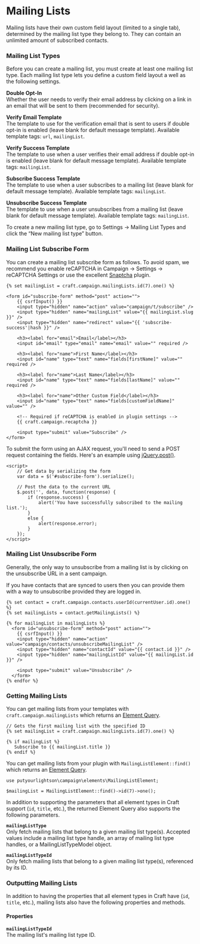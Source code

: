 # Mailing Lists

Mailing lists have their own custom field layout (limited to a single tab), determined by the mailing list type they belong to. They can contain an unlimited amount of subscribed contacts.

### Mailing List Types
Before you can create a mailing list, you must create at least one mailing list type. Each mailing list type lets you define a custom field layout a well as the following settings.  

**Double Opt-In**  
Whether the user needs to verify their email address by clicking on a link in an email that will be sent to them (recommended for security).  

**Verify Email Template**  
The template to use for the verification email that is sent to users if double opt-in is enabled (leave blank for default message template). Available template tags: `url`, `mailingList`.

**Verify Success Template**  
The template to use when a user verifies their email address if double opt-in is enabled (leave blank for default message template). Available template tags: `mailingList`.

**Subscribe Success Template**  
The template to use when a user subscribes to a mailing list (leave blank for default message template). Available template tags: `mailingList`.

**Unsubscribe Success Template**  
The template to use when a user unsubscribes from a mailing list (leave blank for default message template). Available template tags: `mailingList`.

To create a new mailing list type, go to Settings → Mailing List Types and click the “New mailing list type” button.

### Mailing List Subscribe Form
You can create a mailing list subscribe form as follows. To avoid spam, we recommend you enable reCAPTCHA in Campaign → Settings → reCAPTCHA Settings or use the excellent [Snaptcha](https://putyourlightson.com/craft-plugins/snaptcha) plugin.

    {% set mailingList = craft.campaign.mailingLists.id(7).one() %}

    <form id="subscribe-form" method="post" action="">
        {{ csrfInput() }}
        <input type="hidden" name="action" value="campaign/t/subscribe" />
        <input type="hidden" name="mailingList" value="{{ mailingList.slug }}" />
        <input type="hidden" name="redirect" value="{{ 'subscribe-success'|hash }}" />
    
        <h3><label for="email">Email</label></h3>
        <input id="email" type="email" name="email" value="" required />
    
        <h3><label for="name">First Name</label></h3>
        <input id="name" type="text" name="fields[firstName]" value="" required />
    
        <h3><label for="name">Last Name</label></h3>
        <input id="name" type="text" name="fields[lastName]" value="" required />
    
        <h3><label for="name">Other Custom Field</label></h3>
        <input id="name" type="text" name="fields[customFieldName]" value="" />
    
        <!-- Required if reCAPTCHA is enabled in plugin settings -->
        {{ craft.campaign.recaptcha }}
    
        <input type="submit" value="Subscribe" />
    </form>

To submit the form using an AJAX request, you'll need to send a POST request containing the fields. Here's an example using [jQuery.post()](http://api.jquery.com/jquery.post/).

    <script>
        // Get data by serializing the form 
        var data = $('#subscribe-form').serialize();
        
        // Post the data to the current URL
        $.post('', data, function(response) {
            if (response.success) {
                alert('You have successfully subscribed to the mailing list.');
            }
            else {
                alert(response.error);
            }
        });
    </script>
    
### Mailing List Unsubscribe Form

Generally, the only way to unsubscribe from a mailing list is by clicking on the unsubscribe URL in a sent campaign.

If you have contacts that are synced to users then you can provide them with a way to unsubscribe provided they are logged in. 

    {% set contact = craft.campaign.contacts.userId(currentUser.id).one() %}
    {% set mailingLists = contact.getMailingLists() %}

    {% for mailingList in mailingLists %}
      <form id="unsubscribe-form" method="post" action="">
        {{ csrfInput() }}
        <input type="hidden" name="action" value="campaign/contacts/unsubscribeMailingList" />
        <input type="hidden" name="contactId" value="{{ contact.id }}" />
        <input type="hidden" name="mailingListId" value="{{ mailingList.id }}" />
        
        <input type="submit" value="Unsubscribe" />
      </form>
    {% endfor %} 
    
### Getting Mailing Lists
You can get mailing lists from your templates with `craft.campaign.mailingLists` which returns an [Element Query](https://docs.craftcms.com/v3/element-queries.html).

    // Gets the first mailing list with the specified ID
    {% set mailingList = craft.campaign.mailingLists.id(7).one() %}
    
    {% if mailingList %}
       Subscribe to {{ mailingList.title }}
    {% endif %} 

You can get mailing lists from your plugin with `MailingListElement::find()` which returns an [Element Query](https://docs.craftcms.com/v3/element-queries.html). 

    use putyourlightson\campaign\elements\MailingListElement;

    $mailingList = MailingListElement::find()->id(7)->one();

In addition to supporting the parameters that all element types in Craft support (`id`, `title`, etc.), the returned Element Query also supports the following parameters.

**`mailingListType`**  
Only fetch mailing lists that belong to a given mailing list type(s). Accepted values include a mailing list type handle, an array of mailing list type handles, or a MailingListTypeModel object.

**`mailingListTypeId`**  
Only fetch mailing lists that belong to a given mailing list type(s), referenced by its ID.

### Outputting Mailing Lists
In addition to having the properties that all element types in Craft have (`id`, `title`, etc.), mailing lists also have the following properties and methods.

#### Properties

**`mailingListTypeId`**  
The mailing list's mailing list type ID.
